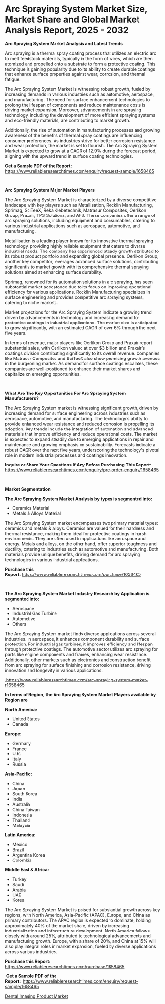 <p><h1>Arc Spraying System Market Size, Market Share and Global Market Analysis Report, 2025 - 2032</h1></p><p><strong>Arc Spraying System Market Analysis and Latest Trends</strong></p>
<p><p>Arc spraying is a thermal spray coating process that utilizes an electric arc to melt feedstock materials, typically in the form of wires, which are then atomized and propelled onto a substrate to form a protective coating. This technique is gaining popularity due to its ability to create durable coatings that enhance surface properties against wear, corrosion, and thermal fatigue.</p><p>The Arc Spraying System Market is witnessing robust growth, fueled by increasing demands in various industries such as automotive, aerospace, and manufacturing. The need for surface enhancement technologies to prolong the lifespan of components and reduce maintenance costs is driving market expansion. Moreover, advancements in arc spraying technology, including the development of more efficient spraying systems and eco-friendly materials, are contributing to market growth.</p><p>Additionally, the rise of automation in manufacturing processes and growing awareness of the benefits of thermal spray coatings are influencing consumer preferences. As industries strive for better corrosion resistance and wear protection, the market is set to flourish. The Arc Spraying System Market is expected to grow at a CAGR of 12.9% during the forecast period, aligning with the upward trend in surface coating technologies.</p></p>
<p><strong>Get a Sample PDF of the Report:&nbsp;</strong> <a href="https://www.reliableresearchtimes.com/enquiry/request-sample/1658465?utm_campaign=2984&utm_medium=2&utm_source=Github&utm_content=ia&utm_term=23032025&utm_id=arc-spraying-system">https://www.reliableresearchtimes.com/enquiry/request-sample/1658465</a></p>
<p>&nbsp;</p>
<p><strong>Arc Spraying System Major Market Players</strong></p>
<p><p>The Arc Spraying System Market is characterized by a diverse competitive landscape with key players such as Metallisation, Rocklin Manufacturing, Sprimag, SciTeeX, Reka Klebetechnik, Matrasur Composites, Oerlikon Group, Praxair, TPS Solutions, and AFS. These companies offer a range of arc spraying solutions, including equipment and consumables, catering to various industrial applications such as aerospace, automotive, and manufacturing.</p><p>Metallisation is a leading player known for its innovative thermal spraying technology, providing highly reliable equipment that caters to diverse industrial needs. The company has experienced steady growth attributed to its robust product portfolio and expanding global presence. Oerlikon Group, another key competitor, leverages advanced surface solutions, contributing significantly to market growth with its comprehensive thermal spraying solutions aimed at enhancing surface durability.</p><p>Sprimag, renowned for its automation solutions in arc spraying, has seen substantial market acceptance due to its focus on improving operational efficiency for various applications. Rocklin Manufacturing specializes in surface engineering and provides competitive arc spraying systems, catering to niche markets.</p><p>Market projections for the Arc Spraying System indicate a growing trend driven by advancements in technology and increasing demand for protective coatings in industrial applications. The market size is anticipated to grow significantly, with an estimated CAGR of over 6% through the next five years.</p><p>In terms of revenue, major players like Oerlikon Group and Praxair report substantial sales, with Oerlikon valued at over $3 billion and Praxair’s coatings division contributing significantly to its overall revenue. Companies like Matrasur Composites and SciTeeX also show promising growth avenues in the burgeoning market. As demand for surface coatings escalates, these companies are well-positioned to enhance their market shares and capitalize on emerging opportunities.</p></p>
<p>&nbsp;</p>
<p><strong>What Are The Key Opportunities For Arc Spraying System Manufacturers?</strong></p>
<p><p>The Arc Spraying System market is witnessing significant growth, driven by increasing demand for surface engineering across industries such as aerospace, automotive, and manufacturing. The technology’s ability to provide enhanced wear resistance and reduced corrosion is propelling its adoption. Key trends include the integration of automation and advanced materials that improve efficiency and reduce operational costs. The market is expected to expand steadily due to emerging applications in repair and maintenance and growing emphasis on sustainability. Forecasts indicate a robust CAGR over the next five years, underscoring the technology's pivotal role in modern industrial processes and coatings innovation.</p></p>
<p><strong>Inquire or Share Your Questions If Any Before Purchasing This Report:</strong> <a href="https://www.reliableresearchtimes.com/enquiry/pre-order-enquiry/1658465?utm_campaign=2984&utm_medium=2&utm_source=Github&utm_content=ia&utm_term=23032025&utm_id=arc-spraying-system">https://www.reliableresearchtimes.com/enquiry/pre-order-enquiry/1658465</a></p>
<p>&nbsp;</p>
<p><strong>Market Segmentation</strong></p>
<p><strong>The Arc Spraying System Market Analysis by types is segmented into:</strong></p>
<p><ul><li>Ceramics Material</li><li>Metals & Alloys Material</li></ul></p>
<p><p>The Arc Spraying System market encompasses two primary material types: ceramics and metals & alloys. Ceramics are valued for their hardness and thermal resistance, making them ideal for protective coatings in harsh environments. They are often used in applications like aerospace and energy. Metals and alloys, on the other hand, offer superior toughness and ductility, catering to industries such as automotive and manufacturing. Both materials provide unique benefits, driving demand for arc spraying technologies in various industrial applications.</p></p>
<p><strong>Purchase this Report:&nbsp;</strong><a href="https://www.reliableresearchtimes.com/purchase/1658465?utm_campaign=2984&utm_medium=2&utm_source=Github&utm_content=ia&utm_term=23032025&utm_id=arc-spraying-system">https://www.reliableresearchtimes.com/purchase/1658465</a></p>
<p>&nbsp;</p>
<p><strong>The Arc Spraying System Market Industry Research by Application is segmented into:</strong></p>
<p><ul><li>Aerospace</li><li>Industrial Gas Turbine</li><li>Automotive</li><li>Others</li></ul></p>
<p><p>The Arc Spraying System market finds diverse applications across several industries. In aerospace, it enhances component durability and surface protection. For industrial gas turbines, it improves efficiency and lifespan through protective coatings. The automotive sector utilizes arc spraying for parts like engine components and frames, enhancing wear resistance. Additionally, other markets such as electronics and construction benefit from arc spraying for surface finishing and corrosion resistance, driving innovation and longevity in various applications.</p></p>
<p><a href="https://www.reliableresearchtimes.com/arc-spraying-system-market-r1658465?utm_campaign=2984&utm_medium=2&utm_source=Github&utm_content=ia&utm_term=23032025&utm_id=arc-spraying-system">&nbsp;https://www.reliableresearchtimes.com/arc-spraying-system-market-r1658465</a></p>
<p><strong>In terms of Region, the Arc Spraying System Market Players available by Region are:</strong></p>
<p>
    <p> <strong> North America: </strong>
        <ul>
            <li>United States</li>
            <li>Canada</li>
        </ul>
        </p> 
    <p> <strong> Europe: </strong>
        <ul>
            <li>Germany</li>
            <li>France</li>
            <li>U.K.</li>
            <li>Italy</li>
            <li>Russia</li>
        </ul>
        </p> 
    <p> <strong> Asia-Pacific: </strong>
        <ul>
            <li>China</li>
            <li>Japan</li>
            <li>South Korea</li>
            <li>India</li>
            <li>Australia</li>
            <li>China Taiwan</li>
            <li>Indonesia</li>
            <li>Thailand</li>
            <li>Malaysia</li>
        </ul>
        </p> 
    <p> <strong> Latin America: </strong>
        <ul>
            <li>Mexico</li>
            <li>Brazil</li>
            <li>Argentina Korea</li>
            <li>Colombia</li>
        </ul>
        </p> 
    <p> <strong> Middle East & Africa: </strong>
        <ul>
            <li>Turkey</li>
            <li>Saudi</li>
            <li>Arabia</li>
            <li>UAE</li>
            <li>Korea</li>
        </ul>
    </p>
    </p>
<p><p>The Arc Spraying System Market is poised for substantial growth across key regions, with North America, Asia-Pacific (APAC), Europe, and China as primary contributors. The APAC region is expected to dominate, holding approximately 40% of the market share, driven by increasing industrialization and infrastructure development. North America follows closely with around 25%, attributed to technological advancements and manufacturing growth. Europe, with a share of 20%, and China at 15% will also play integral roles in market expansion, fueled by diverse applications across various industries.</p></p>
<p><strong>Purchase this Report: </strong><a href="https://www.reliableresearchtimes.com/purchase/1658465?utm_campaign=2984&utm_medium=2&utm_source=Github&utm_content=ia&utm_term=23032025&utm_id=arc-spraying-system">https://www.reliableresearchtimes.com/purchase/1658465</a></p>
<p>&nbsp;<strong>Get a Sample PDF of the Report:&nbsp;&nbsp;</strong><a href="https://www.reliableresearchtimes.com/enquiry/request-sample/1658465?utm_campaign=2984&utm_medium=2&utm_source=Github&utm_content=ia&utm_term=23032025&utm_id=arc-spraying-system">https://www.reliableresearchtimes.com/enquiry/request-sample/1658465</a></p>
<p><strong></strong></p>
<p><p><a href="https://github.com/salodipura00/Market-Research-Report-List-1/blob/main/dental-imaging-product-market.md?utm_campaign=2984&utm_medium=2&utm_source=Github&utm_content=ia&utm_term=23032025&utm_id=arc-spraying-system">Dental Imaging Product Market</a></p></p>